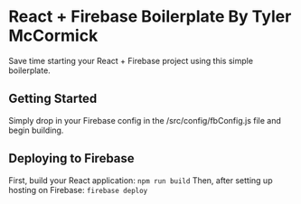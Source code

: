 # React + Firebase Boilerplate By Tyler McCormick

Save time starting your React + Firebase project using this simple boilerplate.

## Getting Started

Simply drop in your Firebase config in the /src/config/fbConfig.js file and begin building.

## Deploying to Firebase

First, build your React application:
`npm run build`
Then, after setting up hosting on Firebase:
`firebase deploy`
